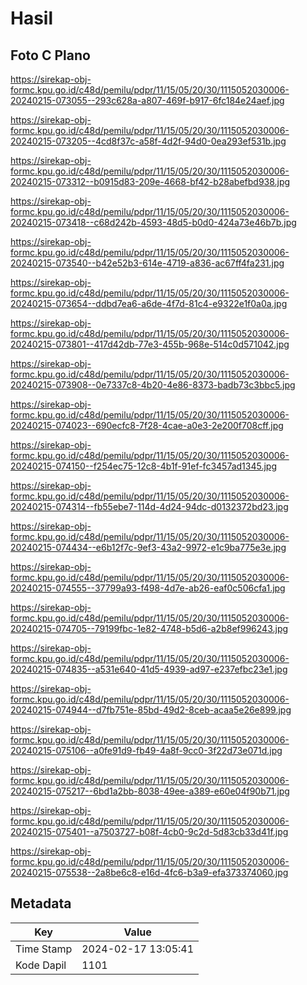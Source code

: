 # Hasil

## Foto C Plano

https://sirekap-obj-formc.kpu.go.id/c48d/pemilu/pdpr/11/15/05/20/30/1115052030006-20240215-073055--293c628a-a807-469f-b917-6fc184e24aef.jpg

https://sirekap-obj-formc.kpu.go.id/c48d/pemilu/pdpr/11/15/05/20/30/1115052030006-20240215-073205--4cd8f37c-a58f-4d2f-94d0-0ea293ef531b.jpg

https://sirekap-obj-formc.kpu.go.id/c48d/pemilu/pdpr/11/15/05/20/30/1115052030006-20240215-073312--b0915d83-209e-4668-bf42-b28abefbd938.jpg

https://sirekap-obj-formc.kpu.go.id/c48d/pemilu/pdpr/11/15/05/20/30/1115052030006-20240215-073418--c68d242b-4593-48d5-b0d0-424a73e46b7b.jpg

https://sirekap-obj-formc.kpu.go.id/c48d/pemilu/pdpr/11/15/05/20/30/1115052030006-20240215-073540--b42e52b3-614e-4719-a836-ac67ff4fa231.jpg

https://sirekap-obj-formc.kpu.go.id/c48d/pemilu/pdpr/11/15/05/20/30/1115052030006-20240215-073654--ddbd7ea6-a6de-4f7d-81c4-e9322e1f0a0a.jpg

https://sirekap-obj-formc.kpu.go.id/c48d/pemilu/pdpr/11/15/05/20/30/1115052030006-20240215-073801--417d42db-77e3-455b-968e-514c0d571042.jpg

https://sirekap-obj-formc.kpu.go.id/c48d/pemilu/pdpr/11/15/05/20/30/1115052030006-20240215-073908--0e7337c8-4b20-4e86-8373-badb73c3bbc5.jpg

https://sirekap-obj-formc.kpu.go.id/c48d/pemilu/pdpr/11/15/05/20/30/1115052030006-20240215-074023--690ecfc8-7f28-4cae-a0e3-2e200f708cff.jpg

https://sirekap-obj-formc.kpu.go.id/c48d/pemilu/pdpr/11/15/05/20/30/1115052030006-20240215-074150--f254ec75-12c8-4b1f-91ef-fc3457ad1345.jpg

https://sirekap-obj-formc.kpu.go.id/c48d/pemilu/pdpr/11/15/05/20/30/1115052030006-20240215-074314--fb55ebe7-114d-4d24-94dc-d0132372bd23.jpg

https://sirekap-obj-formc.kpu.go.id/c48d/pemilu/pdpr/11/15/05/20/30/1115052030006-20240215-074434--e6b12f7c-9ef3-43a2-9972-e1c9ba775e3e.jpg

https://sirekap-obj-formc.kpu.go.id/c48d/pemilu/pdpr/11/15/05/20/30/1115052030006-20240215-074555--37799a93-f498-4d7e-ab26-eaf0c506cfa1.jpg

https://sirekap-obj-formc.kpu.go.id/c48d/pemilu/pdpr/11/15/05/20/30/1115052030006-20240215-074705--79199fbc-1e82-4748-b5d6-a2b8ef996243.jpg

https://sirekap-obj-formc.kpu.go.id/c48d/pemilu/pdpr/11/15/05/20/30/1115052030006-20240215-074835--a531e640-41d5-4939-ad97-e237efbc23e1.jpg

https://sirekap-obj-formc.kpu.go.id/c48d/pemilu/pdpr/11/15/05/20/30/1115052030006-20240215-074944--d7fb751e-85bd-49d2-8ceb-acaa5e26e899.jpg

https://sirekap-obj-formc.kpu.go.id/c48d/pemilu/pdpr/11/15/05/20/30/1115052030006-20240215-075106--a0fe91d9-fb49-4a8f-9cc0-3f22d73e071d.jpg

https://sirekap-obj-formc.kpu.go.id/c48d/pemilu/pdpr/11/15/05/20/30/1115052030006-20240215-075217--6bd1a2bb-8038-49ee-a389-e60e04f90b71.jpg

https://sirekap-obj-formc.kpu.go.id/c48d/pemilu/pdpr/11/15/05/20/30/1115052030006-20240215-075401--a7503727-b08f-4cb0-9c2d-5d83cb33d41f.jpg

https://sirekap-obj-formc.kpu.go.id/c48d/pemilu/pdpr/11/15/05/20/30/1115052030006-20240215-075538--2a8be6c8-e16d-4fc6-b3a9-efa373374060.jpg


## Metadata

| Key        | Value               |
| ---------- | ------------------- |
| Time Stamp | 2024-02-17 13:05:41 |
| Kode Dapil | 1101                |



